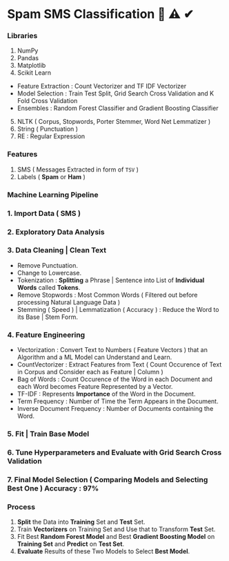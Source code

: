 # Spam SMS Classification 🔔 ⚠ ✔

### Libraries
1. NumPy
2. Pandas
3. Matplotlib
4. Scikit Learn 
  * Feature Extraction : Count Vectorizer and TF IDF Vectorizer
  * Model Selection : Train Test Split, Grid Search Cross Validation and K Fold Cross Validation
  * Ensembles : Random Forest Classifier and Gradient Boosting Classifier
5. NLTK ( Corpus, Stopwords, Porter Stemmer, Word Net Lemmatizer )
6. String ( Punctuation )
7. RE : Regular Expression

### Features
1. SMS ( Messages Extracted in form of `TSV` )
2. Labels ( **Spam** or **Ham** )

### Machine Learning Pipeline

### 1. **Import** Data ( SMS )

### 2. **Exploratory Data Analysis**

### 3. **Data Cleaning** | **Clean** Text 

- Remove Punctuation.
- Change to Lowercase.
- Tokenization : **Splitting** a Phrase | Sentence into List of **Individual Words** called **Tokens**.
- Remove Stopwords : Most Common Words ( Filtered out before processing Natural Language Data )
- Stemming ( Speed ) | Lemmatization ( Accuracy ) : Reduce the Word to its Base | Stem Form.

### 4. **Feature Engineering**

- Vectorization : Convert Text to Numbers ( Feature Vectors )  that an Algorithm and a ML Model can Understand and Learn.
- CountVectorizer : Extract Features from Text ( Count Occurence of Text in Corpus and Consider each as Feature | Column )
- Bag of Words : Count Occurence of the Word in each Document and each Word becomes Feature Represented by a Vector. 
- TF-IDF : Represents **Importance** of the Word in the Document. 
- Term Frequency : Number of Time the Term Appears in the Document. 
- Inverse Document Frequency : Number of Documents containing the Word.

### 5. **Fit** | **Train** Base Model

### 6. **Tune Hyperparameters** and **Evaluate** with **Grid Search Cross Validation**

### 7. Final **Model Selection** ( Comparing Models and Selecting Best One ) Accuracy : 97%

### Process
1. **Split** the Data into **Training** Set and **Test** Set.
2. Train **Vectorizers** on Training Set and Use that to Transform **Test** Set.
3. Fit Best **Random Forest Model** and Best **Gradient Boosting Model** on **Training Set** and **Predict** on **Test Set**.
4. **Evaluate** Results of these Two Models to Select **Best Model**.


